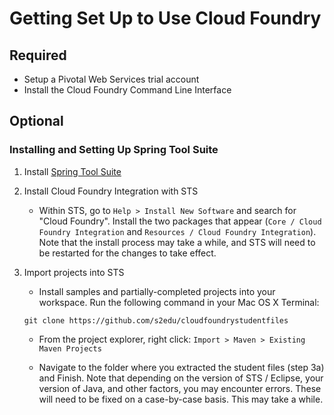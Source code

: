 # Getting Set Up to Use Cloud Foundry

 
## Required

* Setup a Pivotal Web Services trial account
* Install the Cloud Foundry Command Line Interface


## Optional 

### Installing and Setting Up Spring Tool Suite

1. Install [Spring Tool Suite](http://spring.io/tools/sts)

2. Install Cloud Foundry Integration with STS    
    * Within STS, go to `Help > Install New Software` and search for "Cloud Foundry". Install the two packages that appear (`Core / Cloud Foundry Integration` and `Resources / Cloud Foundry Integration`). Note that the install process may take a while, and STS will need to be restarted for the changes to take effect.
    
3. Import projects into STS
    * Install samples and partially-completed projects into your workspace. Run the following command in your Mac OS X Terminal:
    ```
	git clone https://github.com/s2edu/cloudfoundrystudentfiles
    ```
    
    * From the project explorer, right click: `Import > Maven > Existing Maven Projects`
	
    * Navigate to the folder where you extracted the student files (step 3a) and Finish. Note that depending on the version of STS / Eclipse, your version of Java, and other factors, you may encounter errors.  These will need to be fixed on a case-by-case basis. This may take a while.